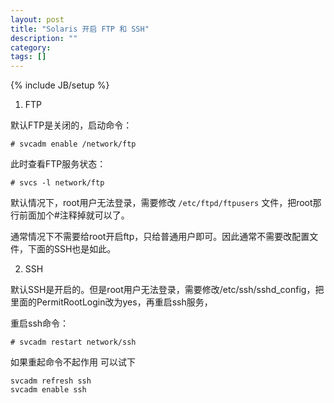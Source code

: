 ```yaml
---
layout: post
title: "Solaris 开启 FTP 和 SSH"
description: ""
category: 
tags: []
---
```

{% include JB/setup %}

1. FTP

默认FTP是关闭的，启动命令：

	# svcadm enable /network/ftp

此时查看FTP服务状态：

	# svcs -l network/ftp

默认情况下，root用户无法登录，需要修改 `/etc/ftpd/ftpusers` 文件，把root那行前面加个#注释掉就可以了。

通常情况下不需要给root开启ftp，只给普通用户即可。因此通常不需要改配置文件，下面的SSH也是如此。

2. SSH

默认SSH是开启的。但是root用户无法登录，需要修改/etc/ssh/sshd_config，把里面的PermitRootLogin改为yes，再重启ssh服务，

重启ssh命令：

	# svcadm restart network/ssh

如果重起命令不起作用 可以试下

	svcadm refresh ssh
	svcadm enable ssh